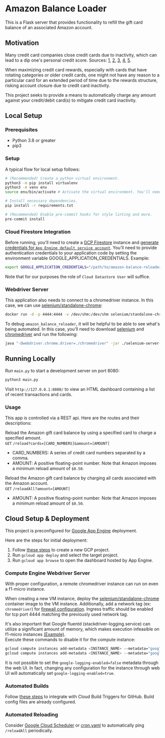 # Amazon Balance Loader
This is a Flask server that provides functionality to refill the gift card balance of an associated Amazon account.

## Motivation
Many credit card companies close credit cards due to inactivity, which can lead to a dip one's personal credit score. Sources:
[1](https://www.nerdwallet.com/article/credit-cards/credit-card-cancelled-due-inactivity),
[2](https://www.quickenloans.com/blog/credit-card-inactivity-impact-credit-score),
[3](https://www.equifax.com/personal/education/credit/report/inactive-credit-card-account-closed/),
[4](https://www.moneyunder30.com/will-my-credit-score-go-down-if-a-credit-card-company-closes-my-account-for-non-use),
[5](https://www.creditkarma.com/credit-cards/i/keep-accounts-active).

When maximizing credit card rewards, especially with cards that have rotating categories or older credit cards, one might not have any reason
to a particular card for an extended period of time due to the rewards structure, risking account closure due to credit card inactivity.

This project seeks to provide a means to automatically charge any amount against your credit/debit card(s) to mitigate credit card inactivity.

## Local Setup
### Prerequisites
- Python 3.8 or greater
- pip3

### Setup
A typical flow for local setup follows:
```bash
# (Recommended) Create a python virtual environment.
python3 -m pip install virtualenv
python3 -m venv env
source env/bin/activate # Activate the virtual environment. You'll need to run this for each new terminal instance.

# Install necessary dependencies.
pip install -r requirements.txt

# (Recommended) Enable pre-commit hooks for style linting and more.
pre-commit install
```

### Cloud Firestore Integration
Before running, you'll need to create a [GCP Firestore](https://cloud.google.com/firestore/docs/quickstart-servers#create_a_in_native_mode_database) instance
and [generate credentials for `App Engine default service account`](https://console.cloud.google.com/apis/credentials/serviceaccountkey).
You'll need to provide authentication credentials to your application code by setting the environment variable GOOGLE_APPLICATION_CREDENTIALS. Example:
```bash
export GOOGLE_APPLICATION_CREDENTIALS="/path/to/amazon-balance-reloader/service-account.json"
```
Note that for our purposes the role of `Cloud Datastore User` will suffice.

### Webdriver Server
This application also needs to connect to a chromedriver instance. In this case, we can use
[selenium/standalone-chrome](https://hub.docker.com/r/selenium/standalone-chrome/):
```bash
docker run -d -p 4444:4444 -v /dev/shm:/dev/shm selenium/standalone-chrome
```

To debug `amazon_balance_reloader`, it will be helpful to be able to see what's being automated. In this case, you'll need to download
[selenium](https://www.selenium.dev/downloads/) and [chromedriver](https://chromedriver.chromium.org/downloads) and run the following:
```bash
java "-Dwebdriver.chrome.driver=./chromedriver" -jar ./selenium-server-standalone.jar
```

## Running Locally
Run `main.py` to start a development server on port 8080:
```bash
python3 main.py
```

Visit `http://127.0.0.1:8080/` to view an HTML dashboard containing a list of recent transactions and cards.

### Usage
This app is controlled via a REST api. Here are the routes and their descriptions:

Reload the Amazon gift card balance by using a specified card to charge a specified amount.\
`GET` `/reload?cards=[CARD_NUMBERS]&amount=[AMOUNT]`
 - CARD_NUMBERS: A series of credit card numbers separated by a comma.
 - AMOUNT: A positive floating-point number. Note that Amazon imposes a minimum reload amount of `$0.50`.

Reload the Amazon gift card balance by charging all cards associated with the Amazon account.\
`GET` `/reloadAll?amount=[AMOUNT]`
 - AMOUNT: A positive floating-point number. Note that Amazon imposes a minimum reload amount of `$0.50`.

## Cloud Setup & Deployment
This project is preconfigured for [Google App Engine](https://cloud.google.com/appengine/docs/standard/python3) deployment.

Here are the steps for initial deployment:
1. Follow [these steps](https://cloud.google.com/appengine/docs/standard/python3/quickstart#before-you-begin) to create a new GCP project.
2. Run `gcloud app deploy` and select the target project.
3. Run `gcloud app browse` to open the dashboard hosted by App Engine.

### Compute Engine Webdriver Server
With proper configuration, a remote chromedriver instance can run on even a f1-micro instance.

When creating a new VM instance, deploy the [selenium/standalone-chrome](https://hub.docker.com/r/selenium/standalone-chrome/)
container image to the VM instance. Additionally, add a network tag (ex: `chromedriver`) for
[firewall configuration](https://cloud.google.com/vpc/docs/using-firewalls#creating_firewall_rules). Ingress traffic should be enabled for tcp port 4444
matching the previously used network tag.

It's also important that Google fluentd (stackdriver-logging.service) can utilize a significant amount of memory, which makes execution infeasible on
f1-micro instances [(Example)](https://serverfault.com/q/980569).\
Execute these commands to disable it for the compute instance:
```bash
gcloud compute instances add-metadata <INSTANCE_NAME> --metadata="google-logging-enabled=false"
gcloud compute instances add-metadata <INSTANCE_NAME> --metadata="google-monitoring-enabled=false"
```
It is not possible to set the `google-logging-enabled=false` metadata through the web UI. In fact, changing any configuration for the instance through web UI will automatically set `google-logging-enabled=true`.

### Automated Builds
Follow [these steps](https://cloud.google.com/source-repositories/docs/integrating-with-cloud-build) to integrate with Cloud Build Triggers for GitHub.
Build config files are already configured.

### Automated Reloading
Consider [Google Cloud Scheduler](https://cloud.google.com/scheduler) or
[cron.yaml](https://cloud.google.com/appengine/docs/standard/python3/scheduling-jobs-with-cron-yaml) to automatically ping `/reloadAll` periodically.
